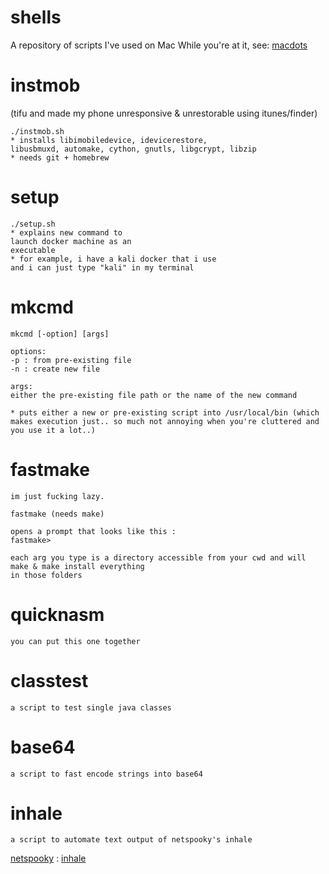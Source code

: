 # shells
A repository of scripts I've used on Mac
While you're at it, see: [macdots](https://github.com/bfu4/macdots.git)




# instmob
(tifu and made my phone unresponsive & unrestorable using itunes/finder)
~~~~
./instmob.sh 
* installs libimobiledevice, idevicerestore,
libusbmuxd, automake, cython, gnutls, libgcrypt, libzip
* needs git + homebrew
~~~~

# setup
~~~~
./setup.sh
* explains new command to
launch docker machine as an 
executable
* for example, i have a kali docker that i use
and i can just type "kali" in my terminal
~~~~

# mkcmd
~~~~
mkcmd [-option] [args]

options:
-p : from pre-existing file
-n : create new file

args:
either the pre-existing file path or the name of the new command

* puts either a new or pre-existing script into /usr/local/bin (which makes execution just.. so much not annoying when you're cluttered and you use it a lot..)
~~~~

# fastmake
~~~~
im just fucking lazy.

fastmake (needs make)

opens a prompt that looks like this :
fastmake>

each arg you type is a directory accessible from your cwd and will make & make install everything
in those folders
~~~~

# quicknasm
~~~~
you can put this one together
~~~~

# classtest
~~~~
a script to test single java classes
~~~~

# base64
~~~~
a script to fast encode strings into base64
~~~~

# inhale
~~~~
a script to automate text output of netspooky's inhale
~~~~
[netspooky](https://github.com/netspooky) : [inhale](https://github.com/netspooky/inhale)
